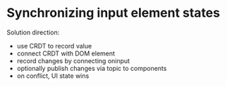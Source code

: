 # Synchronizing input element states

Solution direction:

 * use CRDT to record value
 * connect CRDT with DOM element
 * record changes by connecting oninput
 * optionally publish changes via topic to components
 * on conflict, UI state wins
 
